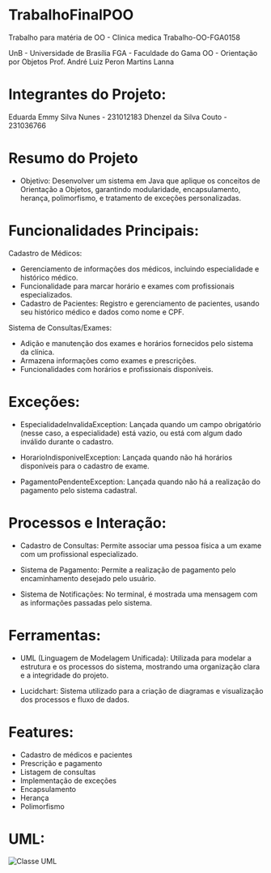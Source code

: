 # TrabalhoFinalPOO
Trabalho para matéria de OO - Clinica medica
Trabalho-OO-FGA0158

UnB - Universidade de Brasília
FGA - Faculdade do Gama
OO - Orientação por Objetos
Prof. André Luiz Peron Martins Lanna

# Integrantes do Projeto:
Eduarda Emmy Silva Nunes - 231012183
Dhenzel da Silva Couto - 231036766


# Resumo do Projeto
- Objetivo:
Desenvolver um sistema em Java que aplique os conceitos de Orientação a Objetos, garantindo modularidade, encapsulamento, herança, polimorfismo, e tratamento de exceções personalizadas.


# Funcionalidades Principais:
Cadastro de Médicos:

- Gerenciamento de informações dos médicos, incluindo especialidade e histórico médico.
- Funcionalidade para marcar horário e exames com profissionais especializados.
- Cadastro de Pacientes: Registro e gerenciamento de pacientes, usando seu histórico médico e dados como nome e CPF.

Sistema de Consultas/Exames:
- Adição e manutenção dos exames e horários fornecidos pelo sistema da clínica.
- Armazena informações como exames e prescrições.
- Funcionalidades com horários e profissionais disponíveis.



# Exceções:
- EspecialidadeInvalidaException: Lançada quando um campo obrigatório (nesse caso, a especialidade) está vazio, ou está com algum dado inválido durante o cadastro.

- HorarioIndisponivelException: Lançada quando não há horários disponíveis para o cadastro de exame.

- PagamentoPendenteException: Lançada quando não há a realização do pagamento pelo sistema cadastral.

# Processos e Interação:
- Cadastro de Consultas: Permite associar uma pessoa física a um exame com um profissional especializado.

- Sistema de Pagamento: Permite a realização de pagamento pelo encaminhamento desejado pelo usuário.

- Sistema de Notificações: No terminal, é mostrada uma mensagem com as informações passadas pelo sistema.


# Ferramentas:

- UML (Linguagem de Modelagem Unificada): Utilizada para modelar a estrutura e os processos do sistema, mostrando uma organização clara e a integridade do projeto.

- Lucidchart: Sistema utilizado para a criação de diagramas e visualização dos processos e fluxo de dados.

# Features:
- Cadastro de médicos e pacientes
- Prescrição e pagamento
- Listagem de consultas
- Implementação de exceções
- Encapsulamento
- Herança
- Polimorfismo


# UML:

![Classe UML](https://github.com/user-attachments/assets/a5f0eee6-b5ef-40c5-bc9e-1dcea6e8466d)










